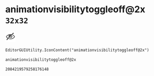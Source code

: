 # animationvisibilitytoggleoff@2x `32x32`
<img src="/img/animationvisibilitytoggleoff@2x.png" width=32 height=32>

``` CSharp
EditorGUIUtility.IconContent("animationvisibilitytoggleoff@2x")
```
```
animationvisibilitytoggleoff@2x
```
```
2084219579258176148
```
